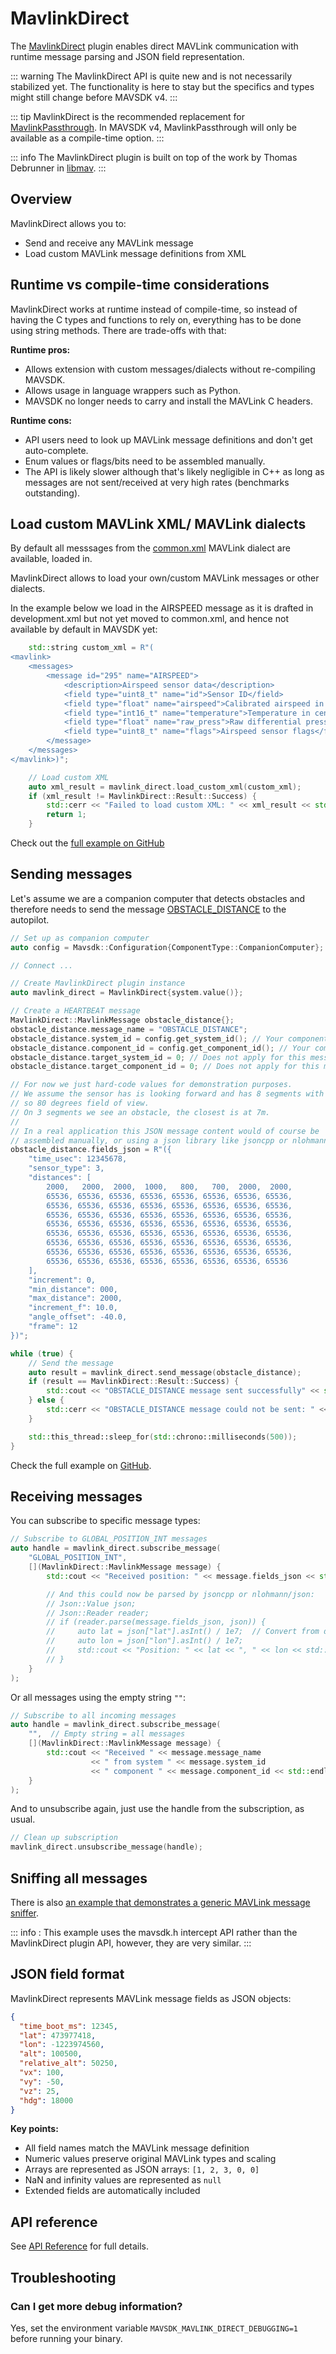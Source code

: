 # MavlinkDirect

The [MavlinkDirect](../cpp/api_reference/classmavsdk_1_1_mavlink_direct.md) plugin enables direct MAVLink communication with runtime message parsing and JSON field representation.

::: warning
The MavlinkDirect API is quite new and is not necessarily stabilized yet.
The functionality is here to stay but the specifics and types might still change before MAVSDK v4.
:::

::: tip
MavlinkDirect is the recommended replacement for [MavlinkPassthrough](../cpp/api_reference/classmavsdk_1_1_mavlink_passthrough.md).
In MAVSDK v4, MavlinkPassthrough will only be available as a compile-time option.
:::

::: info
The MavlinkDirect plugin is built on top of the work by Thomas Debrunner in [libmav](https://github.com/Auterion/libmav).
:::

## Overview

MavlinkDirect allows you to:

- Send and receive any MAVLink message
- Load custom MAVLink message definitions from XML

## Runtime vs compile-time considerations

MavlinkDirect works at runtime instead of compile-time, so instead of having the C types and functions to rely on, everything has to be done using string methods. There are trade-offs with that:

**Runtime pros:**

- Allows extension with custom messages/dialects without re-compiling MAVSDK.
- Allows usage in language wrappers such as Python.
- MAVSDK no longer needs to carry and install the MAVLink C headers.

**Runtime cons:**

- API users need to look up MAVLink message definitions and don't get auto-complete.
- Enum values or flags/bits need to be assembled manually.
- The API is likely slower although that's likely negligible in C++ as long as messages are not sent/received at very high rates (benchmarks outstanding).

## Load custom MAVLink XML/ MAVLink dialects

By default all messsages from the [common.xml](https://mavlink.io/en/messages/common.html) MAVLink dialect are available, loaded in.

MavlinkDirect allows to load your own/custom MAVLink messages or other dialects.

In the example below we load in the AIRSPEED message as it is drafted in development.xml but not yet moved to common.xml, and hence not available by default in MAVSDK yet:

```cpp
    std::string custom_xml = R"(
<mavlink>
    <messages>
        <message id="295" name="AIRSPEED">
            <description>Airspeed sensor data</description>
            <field type="uint8_t" name="id">Sensor ID</field>
            <field type="float" name="airspeed">Calibrated airspeed in m/s</field>
            <field type="int16_t" name="temperature">Temperature in centidegrees</field>
            <field type="float" name="raw_press">Raw differential pressure</field>
            <field type="uint8_t" name="flags">Airspeed sensor flags</field>
        </message>
    </messages>
</mavlink>)";

    // Load custom XML
    auto xml_result = mavlink_direct.load_custom_xml(custom_xml);
    if (xml_result != MavlinkDirect::Result::Success) {
        std::cerr << "Failed to load custom XML: " << xml_result << std::endl;
        return 1;
    }
```

Check out the [full example on GitHub](https://github.com/mavlink/MAVSDK/tree/main/examples/mavlink_direct_sender_custom)


## Sending messages

Let's assume we are a companion computer that detects obstacles and therefore needs to send the message [OBSTACLE_DISTANCE](https://mavlink.io/en/messages/common.html#OBSTACLE_DISTANCE) to the autopilot.

```cpp
// Set up as companion computer
auto config = Mavsdk::Configuration{ComponentType::CompanionComputer};

// Connect ...

// Create MavlinkDirect plugin instance
auto mavlink_direct = MavlinkDirect{system.value()};

// Create a HEARTBEAT message
MavlinkDirect::MavlinkMessage obstacle_distance{};
obstacle_distance.message_name = "OBSTACLE_DISTANCE";
obstacle_distance.system_id = config.get_system_id(); // Your component's system ID
obstacle_distance.component_id = config.get_component_id(); // Your component's component ID
obstacle_distance.target_system_id = 0; // Does not apply for this message
obstacle_distance.target_component_id = 0; // Does not apply for this message

// For now we just hard-code values for demonstration purposes.
// We assume the sensor has is looking forward and has 8 segments with 10 degrees per segment,
// so 80 degrees field of view.
// On 3 segments we see an obstacle, the closest is at 7m.
//
// In a real application this JSON message content would of course be
// assembled manually, or using a json library like jsoncpp or nlohmann/json.
obstacle_distance.fields_json = R"({
    "time_usec": 12345678,
    "sensor_type": 3,
    "distances": [
        2000,   2000,  2000,  1000,   800,   700,  2000,  2000,
        65536, 65536, 65536, 65536, 65536, 65536, 65536, 65536,
        65536, 65536, 65536, 65536, 65536, 65536, 65536, 65536,
        65536, 65536, 65536, 65536, 65536, 65536, 65536, 65536,
        65536, 65536, 65536, 65536, 65536, 65536, 65536, 65536,
        65536, 65536, 65536, 65536, 65536, 65536, 65536, 65536,
        65536, 65536, 65536, 65536, 65536, 65536, 65536, 65536,
        65536, 65536, 65536, 65536, 65536, 65536, 65536, 65536,
        65536, 65536, 65536, 65536, 65536, 65536, 65536, 65536
    ],
    "increment": 0,
    "min_distance": 000,
    "max_distance": 2000,
    "increment_f": 10.0,
    "angle_offset": -40.0,
    "frame": 12
})";

while (true) {
    // Send the message
    auto result = mavlink_direct.send_message(obstacle_distance);
    if (result == MavlinkDirect::Result::Success) {
        std::cout << "OBSTACLE_DISTANCE message sent successfully" << std::endl;
    } else {
        std::cerr << "OBSTACLE_DISTANCE message could not be sent: " << result << std::endl;
    }

    std::this_thread::sleep_for(std::chrono::milliseconds(500));
}
```

Check the full example on [GitHub](https://github.com/mavlink/MAVSDK/tree/main/examples/mavlink_direct_sender).

## Receiving messages

You can subscribe to specific message types:

```cpp
// Subscribe to GLOBAL_POSITION_INT messages
auto handle = mavlink_direct.subscribe_message(
    "GLOBAL_POSITION_INT",
    [](MavlinkDirect::MavlinkMessage message) {
        std::cout << "Received position: " << message.fields_json << std::endl;

        // And this could now be parsed by jsoncpp or nlohmann/json:
        // Json::Value json;
        // Json::Reader reader;
        // if (reader.parse(message.fields_json, json)) {
        //     auto lat = json["lat"].asInt() / 1e7;  // Convert from degrees * 1e7
        //     auto lon = json["lon"].asInt() / 1e7;
        //     std::cout << "Position: " << lat << ", " << lon << std::endl;
        // }
    }
);
```

Or all messages using the empty string `""`:

```cpp
// Subscribe to all incoming messages
auto handle = mavlink_direct.subscribe_message(
    "",  // Empty string = all messages
    [](MavlinkDirect::MavlinkMessage message) {
        std::cout << "Received " << message.message_name
                  << " from system " << message.system_id
                  << " component " << message.component_id << std::endl;
    }
);
```

And to unsubscribe again, just use the handle from the subscription, as usual.

```cpp
// Clean up subscription
mavlink_direct.unsubscribe_message(handle);
```

## Sniffing all messages

There is also [an example that demonstrates a generic MAVLink message sniffer](https://github.com/mavlink/MAVSDK/tree/main/examples/sniffer).

::: info
: This example uses the mavsdk.h intercept API rather than the MavlinkDirect plugin API, however, they are very similar.
:::

## JSON field format

MavlinkDirect represents MAVLink message fields as JSON objects:

```json
{
  "time_boot_ms": 12345,
  "lat": 473977418,
  "lon": -1223974560,
  "alt": 100500,
  "relative_alt": 50250,
  "vx": 100,
  "vy": -50,
  "vz": 25,
  "hdg": 18000
}
```

**Key points:**

- All field names match the MAVLink message definition
- Numeric values preserve original MAVLink types and scaling
- Arrays are represented as JSON arrays: `[1, 2, 3, 0, 0]`
- NaN and infinity values are represented as `null`
- Extended fields are automatically included

## API reference

See [API Reference](../api_reference/classmavsdk_1_1_mavlink_direct.md) for full details.

## Troubleshooting

### Can I get more debug information?

Yes, set the environment variable `MAVSDK_MAVLINK_DIRECT_DEBUGGING=1` before running your binary.
